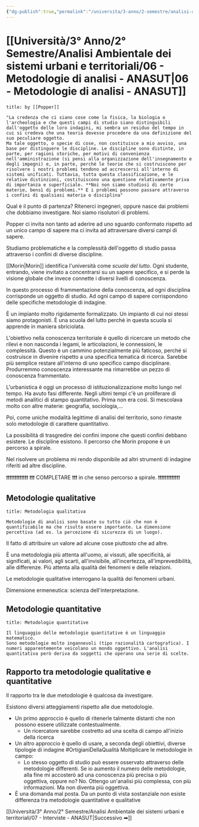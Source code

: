 ```yaml
---
{"dg-publish":true,"permalink":"/universita/3-anno/2-semestre/analisi-ambientale-dei-sistemi-urbani-e-territoriali/06-metodologie-di-analisi-anasut/","tags":["UNI"]}
---
```


# [[Università/3° Anno/2° Semestre/Analisi Ambientale dei sistemi urbani e territoriali/06 - Metodologie di analisi - ANASUT\|06 - Metodologie di analisi - ANASUT]]




```ad-quote
title: by [[Popper]]

"La credenza che ci siano cose come la fisica, la biologia o l'archeologia e che questi campi di studio siano distinguibili dall'oggetto delle loro indagini, mi sembra un residuo del tempo in cui si credeva che una teoria dovesse procedere da una definizione del suo peculiare oggetto.
Ma tale oggetto, o specie di cose, non costituisce a mio avviso, una base per distinguere le discipline. Le discipline sono distinte, in parte, per ragioni storiche, per motivi di convenienza nell'amministrazione (si pensi alla organizzazione dell'insegnamento e degli impegni) e, in parte, perché le teorie che si costruiscono per risolvere i nostri problemi tendono ad accrescersi all'interno di sistemi unificati. Tuttavia, tutta questa classificazione, e le relative distinzioni, costituiscono una questione relativamente priva di importanza e superficiale. **Noi non siamo studiosi di certe materie, bensì di problemi.** E i problemi possono passare attraverso i confini di qualsiasi materia o disciplina" 
```

Qual è il punto di partenza? Ritenerci ingegneri, oppure nasce dai problemi che dobbiamo investigare. Noi siamo risolutori di problemi.

Popper ci invita non tanto ad aderire ad uno sguardo conformato rispetto ad un unico campo di sapere ma ci invita ad attraversare diversi campi di sapere.

Studiamo problematiche e la complessità dell'oggetto di studio passa attraverso i confini di diverse discipline.

[[Morin\|Morin]] identifica l'università come *scuola del lutto*. Ogni studente, entrando, viene invitato a concentrarsi su un sapere specifico, e si perde la visione globale che invece connette i diversi livelli di conoscenza.

In questo processo di frammentazione della conoscenza, ad ogni disciplina corrisponde un oggetto di studio. Ad ogni campo di sapere corrispondono delle specifiche metodologie di indagine.

È un impianto molto rigidamente formalizzato. Un impianto di cui noi stessi siamo protagonisti. È una scuola del lutto perché in questa scuola si apprende in maniera sbriciolata.

L'obiettivo nella conoscenza territoriale è quello di ricercare un metodo che rilevi e non nasconda i legami, le articolazioni, le connessioni, le complessità. Questo è un cammino potenzialmente più faticoso, perché si costruisce in divenire rispetto a una specifica tematica di ricerca. Sarebbe più semplice restare all'interno di uno specifico campo disciplinare. Produrremmo conoscenza interessante ma rimarrebbe un pezzo di conoscenza frammentato.

L'urbanistica è oggi un processo di istituzionalizzazione molto lungo nel tempo. Ha avuto fasi differente. Negli ultimi tempi c'è un proliferare di metodi analitici di stampo quantitativo. Prima non era così. Si mescolava molto con altre materie: geografia, sociologia,...

Poi, come uniche modalità legittime di analisi del territorio, sono rimaste solo metodologie di carattere quantitativo.


La possibilità di trasgredire dei confini impone che questi confini debbano esistere. Le discipline esistono. Il percorso che Morin propone è un percorso a spirale.

Nel risolvere un problema mi rendo disponibile ad altri strumenti di indagine riferiti ad altre discipline. 

❗❗❗❗❗❗❗❗❗❗❗❗❗
❗❗❗ COMPLETARE ❗❗❗ in che senso percorso a spirale.
❗❗❗❗❗❗❗❗❗❗❗❗❗

## Metodologie qualitative



```ad-Definizione
title: Metodologia qualitativa

Metodologie di analisi sono basate su tutto ciò che non è quantificabile ma che risulta essere importante. La dimensione percettiva (ad es. la percezione di sicurezza di un luogo).
```

Il fatto di attribuire un valore ad alcune cose piuttosto che ad altre. 

È una metodologia più attenta all'uomo, ai vissuti, alle specificità, ai significati, ai valori, agli scarti, all'invisibile, all'incertezza, all'imprevedibilità, alle differenze. Più attenta alla qualità dei fenomeni e delle relazioni.

Le metodologie qualitative interrogano la qualità dei fenomeni urbani.


Dimensione ermeneutica: scienza dell'interpretazione.


## Metodologie quantitative

```ad-Definizione
title: Metodologie quantitative

Il linguaggio delle metodologie quantitative è un linguaggio matematico.
Sono metodologie molto ingannevoli (tipo razionalità cartografica). I numeri apparentemente veicolano un mondo oggettivo. L'analisi quantitativa però deriva da soggetti che operano una serie di scelte. 

```


## Rapporto tra metodologie qualitative e quantitative

Il rapporto tra le due metodologie è qualcosa da investigare.

Esistono diversi atteggiamenti rispetto alle due metodologie.
- Un primo approccio è quello di ritenerle talmente distanti che non possono essere utilizzate contestualmente. 
	- Un ricercatore sarebbe costretto ad una scelta di campo all'inizio della ricerca
- Un altro approccio è quello di usare, a seconda degli obiettivi, diverse tipologie di indagine #OrtigianiDellaQualità Moltiplicare le metodologie in campo: 
	- Lo stesso oggetto di studio può essere osservato attraverso delle metodologie differenti. Se io aumento il numero delle metodologie, alla fine mi accosterò ad una conoscenza più precisa o più oggettiva, oppure no? No. Ottengo un'analisi più complessa, con più informazioni. Ma non diventa più oggettiva.
- È una domanda mal posta. Da un punto di vista sostanziale non esiste differenza tra metodologie quantitative e qualitative

[[Università/3° Anno/2° Semestre/Analisi Ambientale dei sistemi urbani e territoriali/07 - Interviste - ANASUT\|Successivo ➡]]





